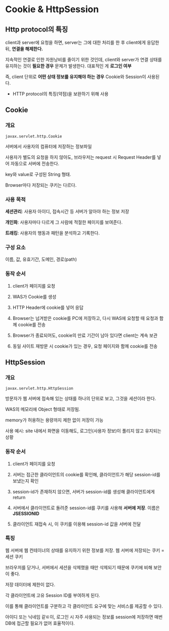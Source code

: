 # Cookie & HttpSession

## Http protocol의 특징

client과 server에 요청을 하면, server는 그에 대한 처리를 한 후 client에게 응답한 뒤, **연결을 해제한다.**

지속적인 연결로 인한 자원낭비를 줄이기 위한 것인데, client와 server가 연결 상태를 유지하는 것이 **필요한 경우** 문제가 발생한다. 대표적인 게 **로그인 여부**

즉, client 단위로 **어떤 상태 정보를 유지해야 하는 경우** Cookie와 Session이 사용된다.

- HTTP protocol의 특징(약점)을 보완하기 위해 사용

## Cookie

### 개요

`javax.servlet.http.Cookie`

서버에서 사용자의 컴퓨터에 저장하는 정보파일

사용자가 별도의 요청을 하지 않아도, 브라우저는 request 시 Request Header를 넣어 자동으로 서버에 전송한다.

key와 value로 구성된 String 형태.

Browser마다 저장되는 쿠키는 다르다.

### 사용 목적

**세션관리**: 사용자 아이디, 접속시간 등 서버가 알아야 하는 정보 저장

**개인화**: 사용자마다 다르게 그 사람에 적절한 페이지를 보여준다.

**트래킹**: 사용자의 행동과 패턴을 분석하고 기록한다.

### 구성 요소

이름, 값, 유효기간, 도메인, 경로(path)

### 동작 순서

1. client가 페이지를 요청

2. WAS가 Cookie를 생성

3. HTTP Header에 cookie를 넣어 응답

4. Browser는 넘겨받은 cookie를 PC에 저장하고, 다시 WAS에 요청할 때 요청과 함께 cookie를 전송

5. Browser가 종료되어도, cookie의 만료 기간이 남아 있다면 client는 계속 보관

6. 동일 사이트 재방문 시 cookie가 있는 경우, 요청 페이지와 함께 cookie를 전송

## HttpSession

### 개요

`javax.servlet.http.HttpSession`

방문자가 웹 서버에 접속해 있는 상태를 하나의 단위로 보고, 그것을 세션이라 한다.

WAS의 메모리에 Object 형태로 저장됨.

memory가 허용하는 용량까지 제한 없이 저장이 가능

사용 예시: site 내에서 화면을 이동해도, 로그인(사용자 정보)이 풀리지 않고 유지되는 상황

### 동작 순서

1. client가 페이지를 요청

2. 서버는 접근한 클라이언트의 cookie를 확인해, 클라이언트가 해당 session-id를 보냈는지 확인

3. session-id가 존재하지 않으면, 서버가 session-id를 생성해 클라이언트에게 return

4. 서버에서 클라이언트로 돌려준 session-id를 쿠키를 사용해 **서버에 저장**. 이름은 **JSESSIONID**

5. 클라이언트 재접속 시, 이 쿠키를 이용해 session-id 값을 서버에 전달

### 특징

웹 서버에 웹 컨테이너의 상태를 유지하기 위한 정보를 저장. 웹 서버에 저장되는 쿠키 = 세션 쿠키

브라우저를 닫거나, 서버에서 세션을 삭제했을 때만 삭제되기 때문에 쿠키에 비해 보안이 좋다.

저장 데이터에 제한이 없다.

각 클라이언트에 고유 Session ID를 부여하게 된다.

이를 통해 클라이언트를 구분하고 각 클라이언트 요구에 맞는 서비스를 제공할 수 있다.

아이디 또는 닉네임 같ㅌ이, 로그인 시 자주 사용되는 정보를 session에 저장하면 매번 DB에 접근할 필요가 없어 효율적이다.
